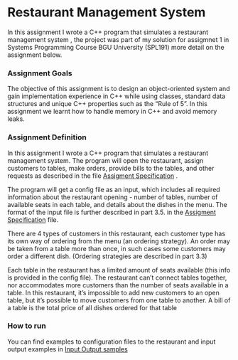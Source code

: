 # Restaurant Management System 
In this assignment I wrote a C++ program that simulates a restaurant management
system , the project was part of my solution for assigmnet 1 in Systems Programming Course BGU University (SPL191)
more detail on the assignment below.


### Assignment	Goals
The objective of this assignment is to design an object-oriented system and gain
implementation experience in C++ while using classes, standard data structures and unique
C++ properties such as the “Rule of 5”. In this assignment we learnt how to handle memory in C++ and avoid
memory leaks. 

### Assignment	Definition
In this assignment I wrote a C++ program that simulates a restaurant management
system. The program will open the restaurant, assign customers to tables, make orders,
provide bills to the tables, and other requests as described in the file [Assigment Specification](https://github.com/shaniklein/SPL191-assignment1/blob/main/Assignment%20Specifications.pdf)
.

The program will get a config file as an input, which includes all required information about the
restaurant opening - number of tables, number of available seats in each table, and details
about the dishes in the menu. The format of the input file is further described in part 3.5. in the  [Assigment Specification](https://github.com/shaniklein/SPL191-assignment1/blob/main/Assignment%20Specifications.pdf) file. 

There are 4 types of customers in this restaurant, each customer type has its own way of
ordering from the menu (an ordering strategy). An order may be taken from a table more than
once, in such cases some customers may order a different dish. (Ordering strategies are
described in part 3.3)

Each table in the restaurant has a limited amount of seats available (this info is provided in the
config file). The restaurant can’t connect tables together, nor accommodates more customers
than the number of seats available in a table. In this restaurant, it’s impossible to add new
customers to an open table, but it’s possible to move customers from one table to another.
A bill of a table is the total price of all dishes ordered for that table 

### How to run
You can find examples to configuration files to the restaurant and input output examples in [Input Output samples](https://github.com/shaniklein/SPL191-assignment1/tree/main/input%20output%20samples)
